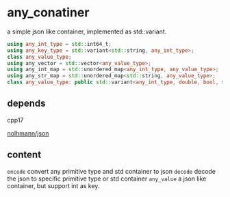 # any_conatiner
a simple json like container, implemented as std::variant.

```c++
using any_int_type = std::int64_t;
using any_key_type = std::variant<std::string, any_int_type>;
class any_value_type;
using any_vector = std::vector<any_value_type>;
using any_int_map = std::unordered_map<any_int_type, any_value_type>;
using any_str_map = std::unordered_map<std::string, any_value_type>;
class any_value_type: public std::variant<any_int_type, double, bool, std::string, any_vector, any_int_map, any_str_map>
```

## depends

cpp17

[nolhmann/json](https://github.com/nlohmann/json)


## content
`encode` convert any primitive type and std container to json
`decode` decode the json to specific primitive type or std container
`any_value` a json like container, but support int as key.


